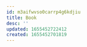```yaml
---
id: m3aifwvso0carrp4g6kdjiu
title: Book
desc: ''
updated: 1655452722412
created: 1655452701819
---
```

